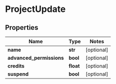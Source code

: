 # ProjectUpdate

## Properties
Name | Type | Notes
------------ | ------------- | -------------
**name** | **str** | [optional] 
**advanced_permissions** | **bool** | [optional] 
**credits** | **float** | [optional] 
**suspend** | **bool** | [optional] 


